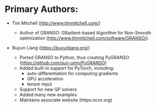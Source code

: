 # Primary Authors:

* Tim Mitchell (http://www.timmitchell.com/)
    * Author of GRANSO: GRadient-based Algorithm for Non-Smooth optimization
      (http://www.timmitchell.com/software/GRANSO/).  

* Buyun Liang (https://buyunliang.org/)
    * Ported GRANSO to Python, thus creating PyGRANSO (https://github.com/sun-umn/PyGRANSO)
    * Added built-in support for PyTorch, including:
        * auto-differentiation for computing gradients
        * GPU acceleration
        * tensor input
    * Support for new QP solvers
    * Added many new examples
    * Maintains associate website (https:ncvx.org)
